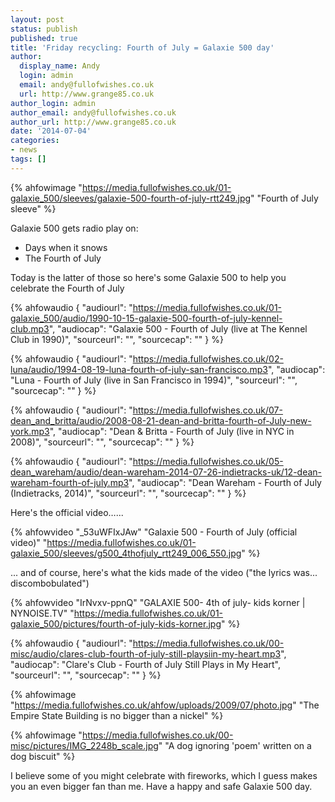 ```yaml
---
layout: post
status: publish
published: true
title: 'Friday recycling: Fourth of July = Galaxie 500 day'
author:
  display_name: Andy
  login: admin
  email: andy@fullofwishes.co.uk
  url: http://www.grange85.co.uk
author_login: admin
author_email: andy@fullofwishes.co.uk
author_url: http://www.grange85.co.uk
date: '2014-07-04'
categories:
- news
tags: []
---
```

{% ahfowimage "https://media.fullofwishes.co.uk/01-galaxie_500/sleeves/galaxie-500-fourth-of-july-rtt249.jpg" "Fourth of July sleeve" %}

Galaxie 500 gets radio play on:
- Days when it snows
- The Fourth of July

Today is the latter of those so here's some Galaxie 500 to help you celebrate the Fourth of July<br />


{% ahfowaudio {
  "audiourl": "https://media.fullofwishes.co.uk/01-galaxie_500/audio/1990-10-15-galaxie-500-fourth-of-july-kennel-club.mp3",
  "audiocap": "Galaxie 500 - Fourth of July (live at The Kennel Club in 1990)",
  "sourceurl": "",
  "sourcecap": ""
  } %}

{% ahfowaudio {
  "audiourl": "https://media.fullofwishes.co.uk/02-luna/audio/1994-08-19-luna-fourth-of-july-san-francisco.mp3",
  "audiocap": "Luna - Fourth of July (live in San Francisco in 1994)",
  "sourceurl": "",
  "sourcecap": ""
  } %}

{% ahfowaudio {
  "audiourl": "https://media.fullofwishes.co.uk/07-dean_and_britta/audio/2008-08-21-dean-and-britta-fourth-of-July-new-york.mp3",
  "audiocap": "Dean & Britta - Fourth of July (live in NYC in 2008)",
  "sourceurl": "",
  "sourcecap": ""
  } %}

{% ahfowaudio {
  "audiourl": "https://media.fullofwishes.co.uk/05-dean_wareham/audio/dean-wareham-2014-07-26-indietracks-uk/12-dean-wareham-fourth-of-july.mp3",
  "audiocap": "Dean Wareham - Fourth of July (Indietracks, 2014)",
  "sourceurl": "",
  "sourcecap": ""
  } %}


Here's the official video&hellip;...

{% ahfowvideo "_53uWFIxJAw" "Galaxie 500 - Fourth of July (official video)" "https://media.fullofwishes.co.uk/01-galaxie_500/sleeves/g500_4thofjuly_rtt249_006_550.jpg" %}

... and of course, here's what the kids made of the video ("the lyrics was... discombobulated")

{% ahfowvideo "IrNvxv-ppnQ" "GALAXIE 500- 4th of july- kids korner | NYNOISE.TV" "https://media.fullofwishes.co.uk/01-galaxie_500/pictures/fourth-of-july-kids-korner.jpg" %}

{% ahfowaudio {
  "audiourl": "https://media.fullofwishes.co.uk/00-misc/audio/clares-club-fourth-of-july-still-playsiin-my-heart.mp3",
  "audiocap": "Clare's Club - Fourth of July Still Plays in My Heart",
  "sourceurl": "",
  "sourcecap": ""
  } %}

{% ahfowimage "https://media.fullofwishes.co.uk/ahfow/uploads/2009/07/photo.jpg" "The Empire State Building is no bigger than a nickel" %}

{% ahfowimage "https://media.fullofwishes.co.uk/00-misc/pictures/IMG_2248b_scale.jpg" "A dog ignoring 'poem' written on a dog biscuit" %} 

I believe some of you might celebrate with fireworks, which I guess makes you an even bigger fan than me. Have a happy and safe Galaxie 500 day.


